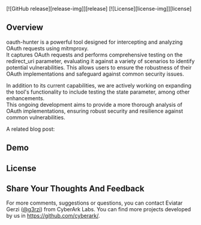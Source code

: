 
[![GitHub release][release-img]][release]
[![License][license-img]][license]


## Overview
oauth-hunter is a powerful tool designed for intercepting and analyzing OAuth requests using mitmproxy.   
It captures OAuth requests and performs comprehensive testing on the redirect_uri parameter, evaluating it against a variety of scenarios to identify potential vulnerabilities. 
This allows users to ensure the robustness of their OAuth implementations and safeguard against common security issues.  

In addition to its current capabilities, we are actively working on expanding the tool's functionality to include testing the state parameter, among other enhancements.   
This ongoing development aims to provide a more thorough analysis of OAuth implementations, ensuring robust security and resilience against common vulnerabilities.  

A related blog post:  


## Demo  


## License  


## Share Your Thoughts And Feedback
For more comments, suggestions or questions, you can contact Eviatar Gerzi ([@g3rzi](https://twitter.com/g3rzi)) from CyberArk Labs.
You can find more projects developed by us in https://github.com/cyberark/.
